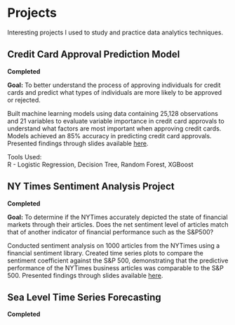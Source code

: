 # Projects
Interesting projects I used to study and practice data analytics techniques.


## Credit Card Approval Prediction Model
**Completed**  

**Goal:** To better understand the process of approving individuals for credit cards and predict what types of individuals are more likely to be approved or rejected.

Built machine learning models using data containing 25,128 observations and 21 variables to evaluate variable importance in credit card approvals to understand what factors are most important when approving credit cards. Models achieved an 85% accuracy in predicting credit card approvals. Presented findings through slides available [here](https://github.com/VincentiusP/Projects/blob/main/Credit%20Card%20Approval%20Prediction%20Project/Credic%20Card%20Approval%20Prediction%20Slidedeck.pdf).

Tools Used:  
R - Logistic Regression, Decision Tree, Random Forest, XGBoost

## NY Times Sentiment Analysis Project
**Completed**  

**Goal:** To determine if the NYTimes accurately depicted the state of financial markets through their articles. Does the net sentiment level of articles match that of another indicator of financial performance such as the S&P500?

Conducted sentiment analysis on 1000 articles from the NYTimes using a financial sentiment library. Created time series plots to compare the sentiment coefficient against the S&P 500, demonstrating that the predictive performance of the NYTimes business articles was comparable to the S&P 500. Presented findings through slides available [here](https://github.com/VincentiusP/Projects/blob/main/NYTimes%20Sentiment%20Analysis%20Project/NYTimes%20Sentiment%20Analysis%20Slides.pdf).

## Sea Level Time Series Forecasting
**Completed**  

